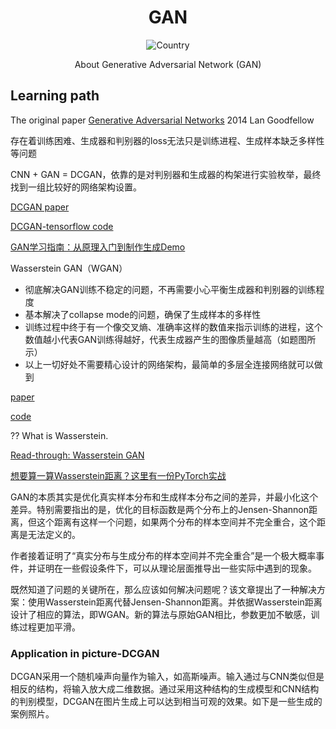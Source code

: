 <h1 align="center">GAN</h1>
<div align="center">

![Country](https://img.shields.io/badge/country-China-red)

About  Generative Adversarial Network (GAN)

</div>

## Learning path

The original paper  [Generative Adversarial Networks](https://arxiv.org/abs/1406.2661) 2014 Lan Goodfellow

存在着训练困难、生成器和判别器的loss无法只是训练进程、生成样本缺乏多样性等问题



CNN + GAN = DCGAN，依靠的是对判别器和生成器的构架进行实验枚举，最终找到一组比较好的网络架构设置。

[DCGAN paper](https://arxiv.org/abs/1511.06434)

[DCGAN-tensorflow code](https://github.com/carpedm20/DCGAN-tensorflow)



[GAN学习指南：从原理入门到制作生成Demo](https://zhuanlan.zhihu.com/p/24767059)



Wasserstein GAN（WGAN）

- 彻底解决GAN训练不稳定的问题，不再需要小心平衡生成器和判别器的训练程度
- 基本解决了collapse mode的问题，确保了生成样本的多样性
- 训练过程中终于有一个像交叉熵、准确率这样的数值来指示训练的进程，这个数值越小代表GAN训练得越好，代表生成器产生的图像质量越高（如题图所示）
- 以上一切好处不需要精心设计的网络架构，最简单的多层全连接网络就可以做到

[paper](https://arxiv.org/abs/1701.07875)

[code](https://github.com/martinarjovsky/WassersteinGAN)

?? What is Wasserstein. 

[Read-through: Wasserstein GAN](https://www.alexirpan.com/2017/02/22/wasserstein-gan.html)

[想要算一算Wasserstein距离？这里有一份PyTorch实战](https://www.jiqizhixin.com/articles/19031102)



GAN的本质其实是优化真实样本分布和生成样本分布之间的差异，并最小化这个差异。特别需要指出的是，优化的目标函数是两个分布上的Jensen-Shannon距离，但这个距离有这样一个问题，如果两个分布的样本空间并不完全重合，这个距离是无法定义的。

作者接着证明了“真实分布与生成分布的样本空间并不完全重合”是一个极大概率事件，并证明在一些假设条件下，可以从理论层面推导出一些实际中遇到的现象。

既然知道了问题的关键所在，那么应该如何解决问题呢？该文章提出了一种解决方案：使用Wasserstein距离代替Jensen-Shannon距离。并依据Wasserstein距离设计了相应的算法，即WGAN。新的算法与原始GAN相比，参数更加不敏感，训练过程更加平滑。



### Application in picture-DCGAN

DCGAN采用一个随机噪声向量作为输入，如高斯噪声。输入通过与CNN类似但是相反的结构，将输入放大成二维数据。通过采用这种结构的生成模型和CNN结构的判别模型，DCGAN在图片生成上可以达到相当可观的效果。如下是一些生成的案例照片。